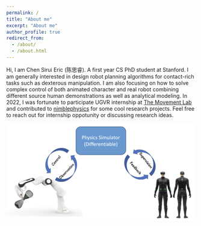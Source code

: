 ```yaml
---
permalink: /
title: "About me"
excerpt: "About me"
author_profile: true
redirect_from: 
  - /about/
  - /about.html
---
```


Hi, I am Chen Sirui Eric (陈思睿). A first year CS PhD student at Stanford. I am generally interested in design robot planning algorithms for contact-rich tasks such as dexterous manipulation. I am also focusing on how to solve complex control of both animated character and real robot combining different source human demonstrations as well as analytical modeling. In 2022, I was fortunate to participate UGVR internship at [The Movement Lab](https://tml.stanford.edu) and contributed to [nimblephysics](https://nimblephysics.org) for some cool research projects. Feel free to reach out for internship oppotunity or discussing research ideas.

![research goal](/images/goal.png)